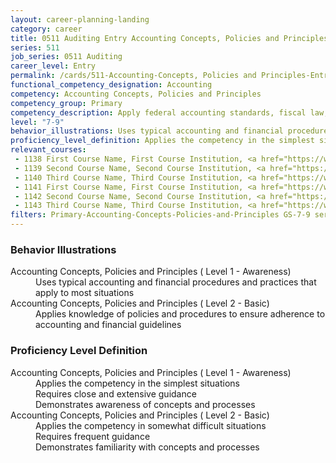 ```yaml
---
layout: career-planning-landing
category: career
title: 0511 Auditing Entry Accounting Concepts, Policies and Principles
series: 511
job_series: 0511 Auditing
career_level: Entry
permalink: /cards/511-Accounting-Concepts, Policies and Principles-Entry
functional_competency_designation: Accounting
competency: Accounting Concepts, Policies and Principles
competency_group: Primary
competency_description: Apply federal accounting standards, fiscal law, policies, regulations, principles, standards, internal controls and procedures to financial management activities
level: "7-9"
behavior_illustrations: Uses typical accounting and financial procedures and practices that apply to most situations ? Applies knowledge of policies and procedures to ensure adherence to accounting and financial guidelines
proficiency_level_definition: Applies the competency in the simplest situations ? Requires close and extensive guidance ? Demonstrates awareness of concepts and processes ? Applies the competency in somewhat difficult situations ? Requires frequent guidance ? Demonstrates familiarity with concepts and processes
relevant_courses: 
 - 1138 First Course Name, First Course Institution, <a href="https://www.cfo.gov">www.cfo.gov</a>
 - 1139 Second Course Name, Second Course Institution, <a href="https://www.cfo.gov">www.cfo.gov</a>
 - 1140 Third Course Name, Third Course Institution, <a href="https://www.cfo.gov">www.cfo.gov</a>
 - 1141 First Course Name, First Course Institution, <a href="https://www.cfo.gov">www.cfo.gov</a>
 - 1142 Second Course Name, Second Course Institution, <a href="https://www.cfo.gov">www.cfo.gov</a>
 - 1143 Third Course Name, Third Course Institution, <a href="https://www.cfo.gov">www.cfo.gov</a>
filters: Primary-Accounting-Concepts-Policies-and-Principles GS-7-9 series-0511
---
```


<div class="desktop:grid-col-6 margin-y-205">
  <div class="border-top-05 bg-white padding-2 shadow-5 height-full members-hover border-1px border-gray-30 border-top-orange radius-lg">
    <h3>Behavior Illustrations</h3>
    <dl class="text-base"><dt>Accounting Concepts, Policies and Principles ( Level 1 - Awareness)</dt><dd>Uses typical accounting and financial procedures and practices that apply to most situations</dd><dt>Accounting Concepts, Policies and Principles ( Level 2 - Basic)</dt><dd>Applies knowledge of policies and procedures to ensure adherence to accounting and financial guidelines</dd></dl>
  </div>
</div>
<div class="desktop:grid-col-6 margin-y-205">
  <div class="border-top-05 bg-white padding-2 shadow-5 height-full members-hover border-1px border-gray-30 border-top-orange radius-lg">
    <h3>Proficiency Level Definition</h3>
    <dl class="text-base"><dt>Accounting Concepts, Policies and Principles ( Level 1 - Awareness)</dt><dd>Applies the competency in the simplest situations </dd><dd> Requires close and extensive guidance </dd><dd> Demonstrates awareness of concepts and processes</dd><dt>Accounting Concepts, Policies and Principles ( Level 2 - Basic)</dt><dd>Applies the competency in somewhat difficult situations </dd><dd> Requires frequent guidance </dd><dd> Demonstrates familiarity with concepts and processes</dd></dl>
  </div>
</div>